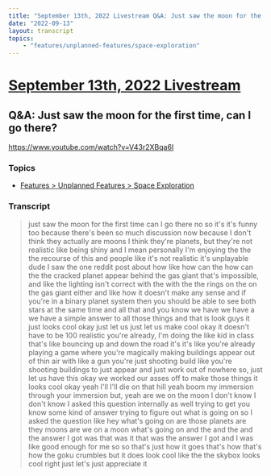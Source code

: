 ```yaml
---
title: "September 13th, 2022 Livestream Q&A: Just saw the moon for the first time, can I go there?"
date: "2022-09-13"
layout: transcript
topics:
    - "features/unplanned-features/space-exploration"
---
```

# [September 13th, 2022 Livestream](../2022-09-13.md)
## Q&A: Just saw the moon for the first time, can I go there?
https://www.youtube.com/watch?v=V43r2XBqa6I

### Topics
* [Features > Unplanned Features > Space Exploration](../topics/features/unplanned-features/space-exploration.md)

### Transcript

> just saw the moon for the first time can I go there no so it's it's funny too because there's been so much discussion now because I don't think they actually are moons I think they're planets, but they're not realistic like being shiny and I mean personally I'm enjoying the the the recourse of this and people like it's not realistic it's unplayable dude I saw the one reddit post about how like how can the how can the the cracked planet appear behind the gas giant that's impossible, and like the lighting isn't correct with the with the the rings on the on the gas giant either and like how it doesn't make any sense and if you're in a binary planet system then you should be able to see both stars at the same time and all that and you know we have we have a we have a simple answer to all those things and that is look guys it just looks cool okay just let us just let us make cool okay it doesn't have to be 100 realistic you're already, I'm doing the like kid in class that's like bouncing up and down the road it's it's like you're already playing a game where you're magically making buildings appear out of thin air with like a gun you're just shooting build like you're shooting buildings to just appear and just work out of nowhere so, just let us have this okay we worked our asses off to make those things it looks cool okay yeah I'll I'll die on that hill yeah boom my immersion through your immersion but, yeah are we on the moon I don't know I don't know I asked this question internally as well trying to get you know some kind of answer trying to figure out what is going on so I asked the question like hey what's going on are those planets are they moons are we on a moon what's going on and the and the and the answer I got was that was it that was the answer I got and I was like good enough for me so so that's just how it goes that's how that's how the goku crumbles but it does look cool like the the skybox looks cool right just let's just appreciate it
